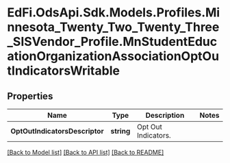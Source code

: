 # EdFi.OdsApi.Sdk.Models.Profiles.Minnesota_Twenty_Two_Twenty_Three_SISVendor_Profile.MnStudentEducationOrganizationAssociationOptOutIndicatorsWritable
## Properties

Name | Type | Description | Notes
------------ | ------------- | ------------- | -------------
**OptOutIndicatorsDescriptor** | **string** | Opt Out Indicators. | 

[[Back to Model list]](../README.md#documentation-for-models) [[Back to API list]](../README.md#documentation-for-api-endpoints) [[Back to README]](../README.md)

